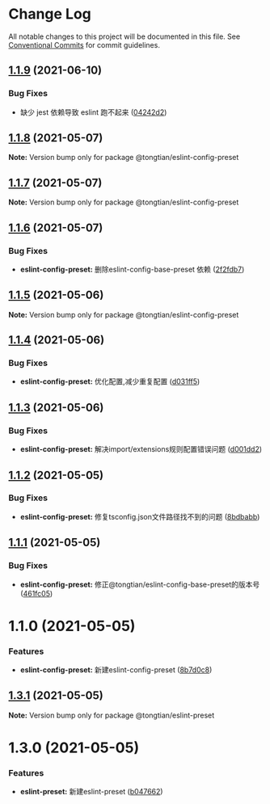 # Change Log

All notable changes to this project will be documented in this file.
See [Conventional Commits](https://conventionalcommits.org) for commit guidelines.

## [1.1.9](https://github.com/noshower/frontend-presets/compare/@tongtian/eslint-config-preset@1.1.8...@tongtian/eslint-config-preset@1.1.9) (2021-06-10)


### Bug Fixes

* 缺少 jest 依赖导致 eslint 跑不起来 ([04242d2](https://github.com/noshower/frontend-presets/commit/04242d2de668b6ccce338048b9d01e879efec7ad))





## [1.1.8](https://github.com/noshower/frontend-presets/compare/@tongtian/eslint-config-preset@1.1.7...@tongtian/eslint-config-preset@1.1.8) (2021-05-07)

**Note:** Version bump only for package @tongtian/eslint-config-preset





## [1.1.7](https://github.com/noshower/frontend-presets/compare/@tongtian/eslint-config-preset@1.1.6...@tongtian/eslint-config-preset@1.1.7) (2021-05-07)

**Note:** Version bump only for package @tongtian/eslint-config-preset





## [1.1.6](https://github.com/noshower/frontend-presets/compare/@tongtian/eslint-config-preset@1.1.5...@tongtian/eslint-config-preset@1.1.6) (2021-05-07)


### Bug Fixes

* **eslint-config-preset:** 删除eslint-config-base-preset 依赖 ([2f2fdb7](https://github.com/noshower/frontend-presets/commit/2f2fdb795f543299ad59dfea09b9a8fdb815d997))





## [1.1.5](https://github.com/noshower/frontend-presets/compare/@tongtian/eslint-config-preset@1.1.4...@tongtian/eslint-config-preset@1.1.5) (2021-05-06)

**Note:** Version bump only for package @tongtian/eslint-config-preset





## [1.1.4](https://github.com/noshower/frontend-presets/compare/@tongtian/eslint-config-preset@1.1.3...@tongtian/eslint-config-preset@1.1.4) (2021-05-06)


### Bug Fixes

* **eslint-config-preset:** 优化配置,减少重复配置 ([d031ff5](https://github.com/noshower/frontend-presets/commit/d031ff51f7b97dbdec03fc2e29ca2026c33e66f5))





## [1.1.3](https://github.com/noshower/frontend-presets/compare/@tongtian/eslint-config-preset@1.1.2...@tongtian/eslint-config-preset@1.1.3) (2021-05-06)


### Bug Fixes

* **eslint-config-preset:** 解决import/extensions规则配置错误问题 ([d001dd2](https://github.com/noshower/frontend-presets/commit/d001dd232b1405398d8aac33ce897c383e583cfe))





## [1.1.2](https://github.com/noshower/frontend-presets/compare/@tongtian/eslint-config-preset@1.1.1...@tongtian/eslint-config-preset@1.1.2) (2021-05-05)


### Bug Fixes

* **eslint-config-preset:** 修复tsconfig.json文件路径找不到的问题 ([8bdbabb](https://github.com/noshower/frontend-presets/commit/8bdbabb53901a7e634b39cd430a6d335e4cb0e37))





## [1.1.1](https://github.com/noshower/frontend-presets/compare/@tongtian/eslint-config-preset@1.1.0...@tongtian/eslint-config-preset@1.1.1) (2021-05-05)


### Bug Fixes

* **eslint-config-preset:** 修正@tongtian/eslint-config-base-preset的版本号 ([461fc05](https://github.com/noshower/frontend-presets/commit/461fc05c1a0710f26f6bcbee11027ca8fe72b425))





# 1.1.0 (2021-05-05)


### Features

* **eslint-config-preset:** 新建eslint-config-preset ([8b7d0c8](https://github.com/noshower/frontend-presets/commit/8b7d0c876425dda3565f888bd8ad45356dca296e))





## [1.3.1](https://github.com/noshower/frontend-presets/compare/@tongtian/eslint-preset@1.3.0...@tongtian/eslint-preset@1.3.1) (2021-05-05)

**Note:** Version bump only for package @tongtian/eslint-preset





# 1.3.0 (2021-05-05)


### Features

* **eslint-preset:** 新建eslint-preset ([b047662](https://github.com/noshower/frontend-presets/commit/b047662e26a304ba8b956281c5e17636b942fa65))
